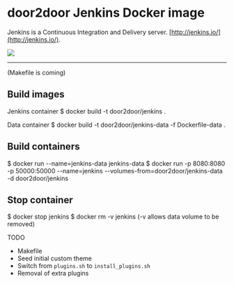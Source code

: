 # door2door Jenkins Docker image

Jenkins is a Continuous Integration and Delivery server.
[http://jenkins.io/](http://jenkins.io/).

<img src="http://jenkins-ci.org/sites/default/files/jenkins_logo.png"/>


---

(Makefile is coming)

## Build images

Jenkins container
$ docker build -t door2door/jenkins .

Data container
$ docker build -t door2door/jenkins-data -f Dockerfile-data .


## Build containers

$ docker run --name=jenkins-data jenkins-data
$ docker run -p 8080:8080 -p 50000:50000 --name=jenkins --volumes-from=door2door/jenkins-data -d door2door/jenkins

## Stop container
$ docker stop jenkins
$ docker rm -v jenkins (-v allows data volume to be removed)

TODO
* Makefile
* Seed initial custom theme
* Switch from `plugins.sh` to `install_plugins.sh`
* Removal of extra plugins
